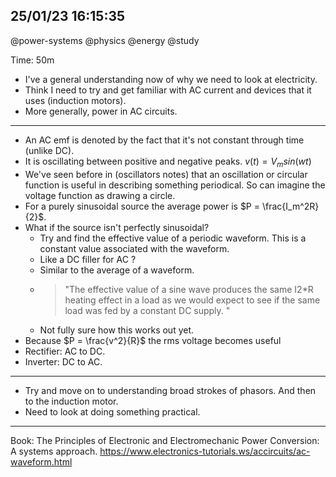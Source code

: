 ## 25/01/23 16:15:35
@power-systems @physics @energy @study

Time: 50m

* I've a general understanding now of why we need to look at electricity.
* Think I need to try and get familiar with AC current and devices that it uses (induction motors).
* More generally, power in AC circuits.

---

* An AC emf is denoted by the fact that it's not constant through time (unlike DC).
* It is oscillating between positive and negative peaks. $v(t) = V_msin(wt)$
* We've seen before in (oscillators notes) that an oscillation or circular function is useful in describing something
  periodical. So can imagine the voltage function as drawing a circle.
* For a purely sinusoidal source the average power is $P = \frac{I_m^2R}{2}$.
* What if the source isn't perfectly sinusoidal?
    * Try and find the effective value of a periodic waveform. This is a constant value associated with the waveform. 
    * Like a DC filler for AC ?
    * Similar to the average of a waveform.
    * > "The effective value of a sine wave produces the same I2*R heating effect in a load as we would expect to see if
      the same load was fed by a constant DC supply. "
    * Not fully sure how this works out yet.
* Because $P = \frac{v^2}{R}$ the rms voltage becomes useful
* Rectifier: AC to DC.
* Inverter: DC to AC.

---

* Try and move on to understanding broad strokes of phasors. And then to the induction motor. 
* Need to look at doing something practical.

---

Book: The Principles of Electronic and Electromechanic Power Conversion: A systems approach.
https://www.electronics-tutorials.ws/accircuits/ac-waveform.html
